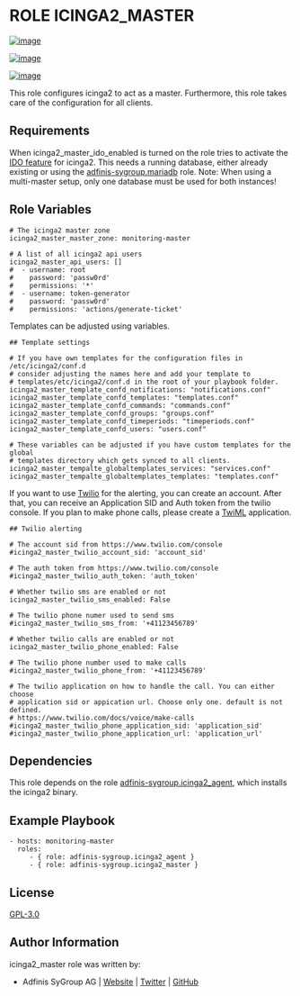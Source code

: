 ROLE ICINGA2\_MASTER
====================

[![image](https://img.shields.io/github/license/adfinis-sygroup/ansible-role-icinga2_master.svg?style=flat-square)](https://github.com/adfinis-sygroup/ansible-role-icinga2_master/blob/master/LICENSE)

[![image](https://img.shields.io/github/workflow/status/adfinis-sygroup/ansible-role-icinga2_master/CI%20-%20Linting?style=flat-square)](https://github.com/adfinis-sygroup/ansible-role-icinga2_master/actions)

[![image](https://img.shields.io/badge/galaxy-adfinis--sygroup.icinga2_master-660198.svg?style=flat-square)](https://galaxy.ansible.com/adfinis-sygroup/icinga2_master)

This role configures icinga2 to act as a master. Furthermore, this role
takes care of the configuration for all clients.

Requirements
------------

When icinga2\_master\_ido\_enabled is turned on the role tries to
activate the [IDO
feature](https://icinga.com/docs/icinga2/latest/doc/14-features/#db-ido)
for icinga2. This needs a running database, either already existing or
using the
[adfinis-sygroup.mariadb](https://galaxy.ansible.com/adfinis-sygroup/mariadb)
role. Note: When using a multi-master setup, only one database must be
used for both instances!

Role Variables
--------------

``` {.sourceCode .yaml}
# The icinga2 master zone
icinga2_master_master_zone: monitoring-master

# A list of all icinga2 api users
icinga2_master_api_users: []
#  - username: root
#    password: 'passw0rd'
#    permissions: '*'
#  - username: token-generator
#    password: 'passw0rd'
#    permissions: 'actions/generate-ticket'
```

Templates can be adjusted using variables.

``` {.sourceCode .yaml}
## Template settings

# If you have own templates for the configuration files in /etc/icinga2/conf.d
# consider adjusting the names here and add your template to
# templates/etc/icinga2/conf.d in the root of your playbook folder.
icinga2_master_template_confd_notifications: "notifications.conf"
icinga2_master_template_confd_templates: "templates.conf"
icinga2_master_template_confd_commands: "commands.conf"
icinga2_master_template_confd_groups: "groups.conf"
icinga2_master_template_confd_timeperiods: "timeperiods.conf"
icinga2_master_template_confd_users: "users.conf"

# These variables can be adjusted if you have custom templates for the global
# templates directory which gets synced to all clients.
icinga2_master_tempalte_globaltemplates_services: "services.conf"
icinga2_master_tempalte_globaltemplates_templates: "templates.conf"
```

If you want to use [Twilio](https://www.twilio.com) for the alerting,
you can create an account. After that, you can receive an Application
SID and Auth token from the twilio console. If you plan to make phone
calls, please create a [TwiML](https://www.twilio.com/docs/voice/twiml)
application.

``` {.sourceCode .yaml}
## Twilio alerting

# The account sid from https://www.twilio.com/console
#icinga2_master_twilio_account_sid: 'account_sid'

# The auth token from https://www.twilio.com/console
#icinga2_master_twilio_auth_token: 'auth_token'

# Whether twilio sms are enabled or not
icinga2_master_twilio_sms_enabled: False

# The twilio phone numer used to send sms
#icinga2_master_twilio_sms_from: '+41123456789'

# Whether twilio calls are enabled or not
icinga2_master_twilio_phone_enabled: False

# The twilio phone number used to make calls
#icinga2_master_twilio_phone_from: '+41123456789'

# The twilio application on how to handle the call. You can either choose 
# application sid or appication url. Choose only one. default is not defined.
# https://www.twilio.com/docs/voice/make-calls
#icinga2_master_twilio_phone_application_sid: 'application_sid'
#icinga2_master_twilio_phone_application_url: 'application_url'
```

Dependencies
------------

This role depends on the role
[adfinis-sygroup.icinga2\_agent](https://galaxy.ansible.com/adfinis-sygroup/icinga2_agent),
which installs the icinga2 binary.

Example Playbook
----------------

``` {.sourceCode .yaml}
- hosts: monitoring-master
  roles:
     - { role: adfinis-sygroup.icinga2_agent }
     - { role: adfinis-sygroup.icinga2_master }
```

License
-------

[GPL-3.0](https://github.com/adfinis-sygroup/ansible-role-icinga2_master/blob/master/LICENSE)

Author Information
------------------

icinga2\_master role was written by:

-   Adfinis SyGroup AG \| [Website](https://www.adfinis-sygroup.ch/) \|
    [Twitter](https://twitter.com/adfinissygroup) \|
    [GitHub](https://github.com/adfinis-sygroup)
